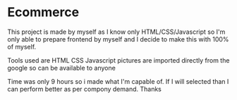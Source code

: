 # Ecommerce
This project is made by myself as I know only HTML/CSS/Javascript 
so I'm only able to prepare frontend by myself and
I decide to make this with 100% of myself.

Tools used are
HTML
CSS
Javascript
pictures are imported directly from the google so can be available to anyone

Time was only 9 hours so i made what I'm capable of.
If I will selected than I can perform better as per compony demand.
Thanks
